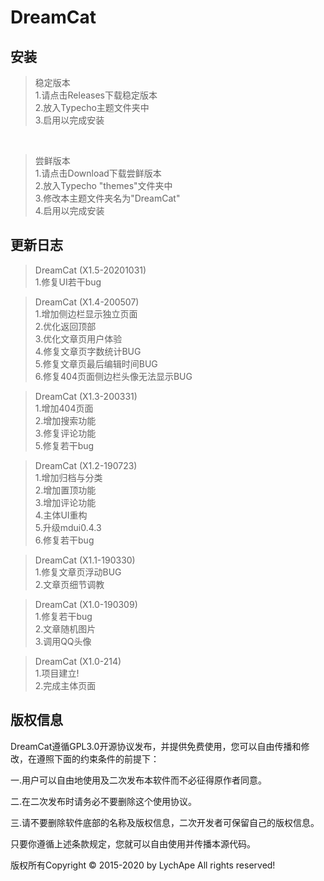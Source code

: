 # DreamCat

**安装**
------
>稳定版本
<br/>1.请点击Releases下载稳定版本
<br/>2.放入Typecho主题文件夹中
<br/>3.启用以完成安装
<br/>

>尝鲜版本
<br/>1.请点击Download下载尝鲜版本
<br/>2.放入Typecho "themes"文件夹中
<br/>3.修改本主题文件夹名为"DreamCat"
<br/>4.启用以完成安装

**更新日志**
------
>DreamCat (X1.5-20201031) 
<br/>1.修复UI若干bug

>DreamCat (X1.4-200507) 
<br/>1.增加侧边栏显示独立页面
<br/>2.优化返回顶部
<br/>3.优化文章页用户体验
<br/>4.修复文章页字数统计BUG
<br/>5.修复文章页最后编辑时间BUG
<br/>6.修复404页面侧边栏头像无法显示BUG

>DreamCat (X1.3-200331) 
<br/>1.增加404页面
<br/>2.增加搜索功能
<br/>3.修复评论功能
<br/>5.修复若干bug

>DreamCat (X1.2-190723) 
<br/>1.增加归档与分类
<br/>2.增加置顶功能
<br/>3.增加评论功能
<br/>4.主体UI重构
<br/>5.升级mdui0.4.3
<br/>6.修复若干bug

>DreamCat (X1.1-190330) 
<br/>1.修复文章页浮动BUG
<br/>2.文章页细节调教

>DreamCat (X1.0-190309) 
<br/>1.修复若干bug
<br/>2.文章随机图片
<br/>3.调用QQ头像

>DreamCat (X1.0-214) 
<br/>1.项目建立!
<br/>2.完成主体页面

## 版权信息
  DreamCat遵循GPL3.0开源协议发布，并提供免费使用，您可以自由传播和修改，在遵照下面的约束条件的前提下：

一.用户可以自由地使用及二次发布本软件而不必征得原作者同意。

二.在二次发布时请务必不要删除这个使用协议。

三.请不要删除软件底部的名称及版权信息，二次开发者可保留自己的版权信息。

只要你遵循上述条款规定，您就可以自由使用并传播本源代码。

版权所有Copyright © 2015-2020 by LychApe All rights reserved!
